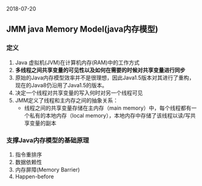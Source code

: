 2018-07-20

## JMM java Memory Model(java内存模型)

### 定义
1. Java 虚拟机(JVM)在计算机内存(RAM)中的工作方式
2. **多线程之间共享变量的可见性以及如何在需要的时候对共享变量进行同步**
3. 原始的Java内存模型效率并不是很理想，因此Java1.5版本对其进行了重构，现在的Java8仍沿用了Java1.5的版本。
4. 决定一个线程对共享变量的写入何时对另一个线程可见
5. JMM定义了线程和主内存之间的抽象关系：
    - 线程之间的共享变量存储在主内存（main memory）中，每个线程都有一个私有的本地内存（local memory），本地内存中存储了该线程以读/写共享变量的副本
    
### 支撑Java内存模型的基础原理
1. 指令重排序
2. 数据依赖性
3. 内存屏障(Memory Barrier)
4. Happen-before